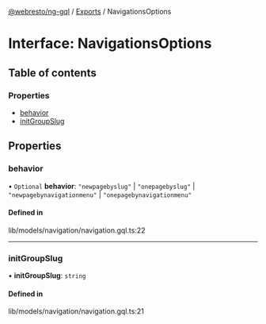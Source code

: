 [@webresto/ng-gql](../README.md) / [Exports](../modules.md) / NavigationsOptions

# Interface: NavigationsOptions

## Table of contents

### Properties

- [behavior](NavigationsOptions.md#behavior)
- [initGroupSlug](NavigationsOptions.md#initgroupslug)

## Properties

### behavior

• `Optional` **behavior**: ``"newpagebyslug"`` \| ``"onepagebyslug"`` \| ``"newpagebynavigationmenu"`` \| ``"onepagebynavigationmenu"``

#### Defined in

lib/models/navigation/navigation.gql.ts:22

___

### initGroupSlug

• **initGroupSlug**: `string`

#### Defined in

lib/models/navigation/navigation.gql.ts:21
